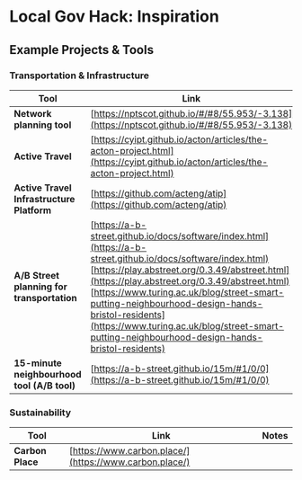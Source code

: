 # Local Gov Hack: Inspiration

## Example Projects & Tools

### Transportation & Infrastructure

| Tool | Link | Notes |
|------|------|-------|
| **Network planning tool** | [https://nptscot.github.io/#/#8/55.953/-3.138](https://nptscot.github.io/#/#8/55.953/-3.138) | |
| **Active Travel** | [https://cyipt.github.io/acton/articles/the-acton-project.html](https://cyipt.github.io/acton/articles/the-acton-project.html) | |
| **Active Travel Infrastructure Platform** | [https://github.com/acteng/atip](https://github.com/acteng/atip) | |
| **A/B Street planning for transportation** | [https://a-b-street.github.io/docs/software/index.html](https://a-b-street.github.io/docs/software/index.html)<br>[https://play.abstreet.org/0.3.49/abstreet.html](https://play.abstreet.org/0.3.49/abstreet.html)<br>[https://www.turing.ac.uk/blog/street-smart-putting-neighbourhood-design-hands-bristol-residents](https://www.turing.ac.uk/blog/street-smart-putting-neighbourhood-design-hands-bristol-residents) | |
| **15-minute neighbourhood tool (A/B tool)** | [https://a-b-street.github.io/15m/#1/0/0](https://a-b-street.github.io/15m/#1/0/0) | |

### Sustainability

| Tool | Link | Notes |
|------|------|-------|
| **Carbon Place** | [https://www.carbon.place/](https://www.carbon.place/) | |
